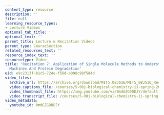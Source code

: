 ```yaml
---
content_type: resource
description: ''
file: null
learning_resource_types:
- Lecture Videos
optional_tab_title: ''
optional_text: ''
parent_title: Lecture & Recitation Videos
parent_type: CourseSection
related_resources_text: ''
resource_index_text: ''
resourcetype: Video
title: 'Recitation 7: Application of Single Molecule Methods to Understand Macromolecular
  Machines And Protein Degradation'
uid: e9c2313f-b1c5-724e-f56d-b098c98f5d4d
video_files:
  archive_url: https://archive.org/download/MIT5.08JS16/MIT5_08JS16_Recitation_07_300k.mp4
  video_captions_file: /courses/5-08j-biological-chemistry-ii-spring-2016/c28773b02a5757d28018c5f92719c27c_0mdGZG9DDJY.vtt
  video_thumbnail_file: https://img.youtube.com/vi/0mdGZG9DDJY/default.jpg
  video_transcript_file: /courses/5-08j-biological-chemistry-ii-spring-2016/d54fdeb5bbdd941f0a742486d4305b06_0mdGZG9DDJY.pdf
video_metadata:
  youtube_id: 0mdGZG9DDJY
---
```

